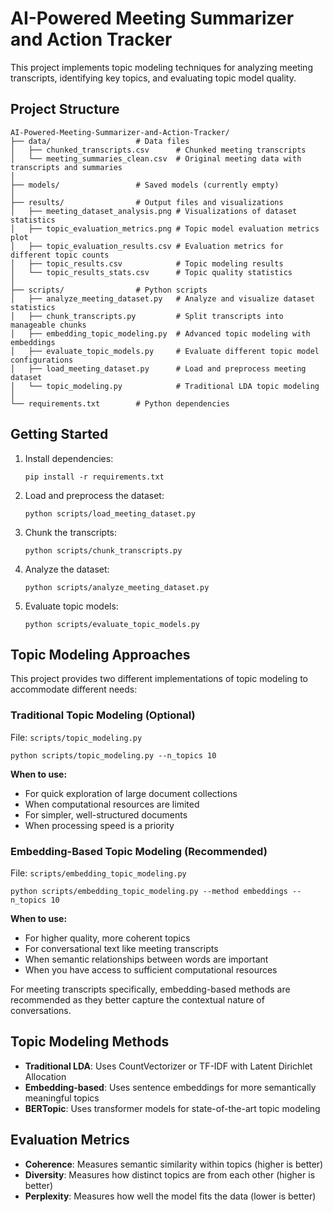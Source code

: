 # AI-Powered Meeting Summarizer and Action Tracker

This project implements topic modeling techniques for analyzing meeting transcripts, identifying key topics, and evaluating topic model quality.

## Project Structure

```
AI-Powered-Meeting-Summarizer-and-Action-Tracker/
├── data/                   # Data files
│   ├── chunked_transcripts.csv      # Chunked meeting transcripts
│   └── meeting_summaries_clean.csv  # Original meeting data with transcripts and summaries
│
├── models/                 # Saved models (currently empty)
│
├── results/                # Output files and visualizations
│   ├── meeting_dataset_analysis.png # Visualizations of dataset statistics
│   ├── topic_evaluation_metrics.png # Topic model evaluation metrics plot
│   ├── topic_evaluation_results.csv # Evaluation metrics for different topic counts
│   ├── topic_results.csv            # Topic modeling results
│   └── topic_results_stats.csv      # Topic quality statistics
│
├── scripts/                # Python scripts
│   ├── analyze_meeting_dataset.py   # Analyze and visualize dataset statistics
│   ├── chunk_transcripts.py         # Split transcripts into manageable chunks
│   ├── embedding_topic_modeling.py  # Advanced topic modeling with embeddings
│   ├── evaluate_topic_models.py     # Evaluate different topic model configurations
│   ├── load_meeting_dataset.py      # Load and preprocess meeting dataset
│   └── topic_modeling.py            # Traditional LDA topic modeling
│
└── requirements.txt        # Python dependencies
```

## Getting Started

1. Install dependencies:
   ```
   pip install -r requirements.txt
   ```

2. Load and preprocess the dataset:
   ```
   python scripts/load_meeting_dataset.py
   ```

3. Chunk the transcripts:
   ```
   python scripts/chunk_transcripts.py
   ```

4. Analyze the dataset:
   ```
   python scripts/analyze_meeting_dataset.py
   ```

5. Evaluate topic models:
   ```
   python scripts/evaluate_topic_models.py
   ```

## Topic Modeling Approaches

This project provides two different implementations of topic modeling to accommodate different needs:

### Traditional Topic Modeling (Optional)

File: `scripts/topic_modeling.py`

```
python scripts/topic_modeling.py --n_topics 10
```

**When to use:**
- For quick exploration of large document collections
- When computational resources are limited
- For simpler, well-structured documents
- When processing speed is a priority

### Embedding-Based Topic Modeling (Recommended)

File: `scripts/embedding_topic_modeling.py`

```
python scripts/embedding_topic_modeling.py --method embeddings --n_topics 10
```

**When to use:**
- For higher quality, more coherent topics
- For conversational text like meeting transcripts
- When semantic relationships between words are important
- When you have access to sufficient computational resources

For meeting transcripts specifically, embedding-based methods are recommended as they better capture the contextual nature of conversations.

## Topic Modeling Methods

- **Traditional LDA**: Uses CountVectorizer or TF-IDF with Latent Dirichlet Allocation
- **Embedding-based**: Uses sentence embeddings for more semantically meaningful topics
- **BERTopic**: Uses transformer models for state-of-the-art topic modeling

## Evaluation Metrics

- **Coherence**: Measures semantic similarity within topics (higher is better)
- **Diversity**: Measures how distinct topics are from each other (higher is better)
- **Perplexity**: Measures how well the model fits the data (lower is better)